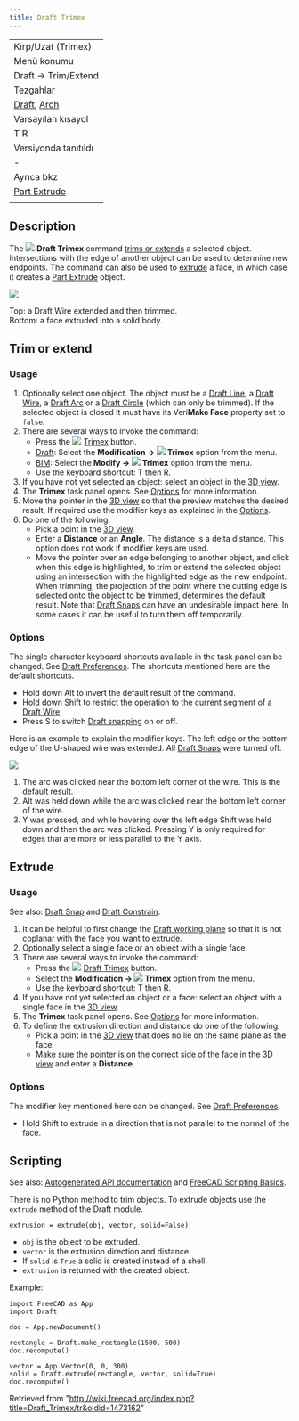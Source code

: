 ```yaml
---
title: Draft Trimex
---
```

|  |
| --- |
| Kırp/Uzat (Trimex) |
| Menü konumu |
| Draft → Trim/Extend |
| Tezgahlar |
| [Draft](/Draft_Workbench/tr "Draft Workbench/tr"), [Arch](/Arch_Workbench/tr "Arch Workbench/tr") |
| Varsayılan kısayol |
| T R |
| Versiyonda tanıtıldı |
| - |
| Ayrıca bkz |
| [Part Extrude](/Part_Extrude/tr "Part Extrude/tr") |
|  |

## Description

The ![](/images/Draft_Trimex.svg) **Draft Trimex** command [trims or extends](#Trim_or_extend) a selected object. Intersections with the edge of another object can be used to determine new endpoints. The command can also be used to [extrude](#Extrude) a face, in which case it creates a [Part Extrude](/Part_Extrude "Part Extrude") object.

![](/images/Draft_trimex_example.jpg)

Top: a Draft Wire extended and then trimmed.  
Bottom: a face extruded into a solid body.

## Trim or extend

### Usage

1. Optionally select one object. The object must be a [Draft Line](/Draft_Line "Draft Line"), a [Draft Wire](/Draft_Wire "Draft Wire"), a [Draft Arc](/Draft_Arc "Draft Arc") or a [Draft Circle](/Draft_Circle "Draft Circle") (which can only be trimmed). If the selected object is closed it must have its Veri**Make Face** property set to `false`.
2. There are several ways to invoke the command:
   * Press the ![](/images/Draft_Trimex.svg) [Trimex](/Draft_Trimex "Draft Trimex") button.
   * [Draft](/Draft_Workbench "Draft Workbench"): Select the **Modification → ![](/images/Draft_Trimex.svg) Trimex** option from the menu.
   * [BIM](/BIM_Workbench "BIM Workbench"): Select the **Modify → ![](/images/Draft_Trimex.svg) Trimex** option from the menu.
   * Use the keyboard shortcut: T then R.
3. If you have not yet selected an object: select an object in the [3D view](/3D_view "3D view").
4. The **Trimex** task panel opens. See [Options](#Options) for more information.
5. Move the pointer in the [3D view](/3D_view "3D view") so that the preview matches the desired result. If required use the modifier keys as explained in the [Options](#Options).
6. Do one of the following:
   * Pick a point in the [3D view](/3D_view "3D view").
   * Enter a **Distance** or an **Angle**. The distance is a delta distance. This option does not work if modifier keys are used.
   * Move the pointer over an edge belonging to another object, and click when this edge is highlighted, to trim or extend the selected object using an intersection with the highlighted edge as the new endpoint. When trimming, the projection of the point where the cutting edge is selected onto the object to be trimmed, determines the default result. Note that [Draft Snaps](/Draft_Snap "Draft Snap") can have an undesirable impact here. In some cases it can be useful to turn them off temporarily.

### Options

The single character keyboard shortcuts available in the task panel can be changed. See [Draft Preferences](/Draft_Preferences "Draft Preferences"). The shortcuts mentioned here are the default shortcuts.

* Hold down Alt to invert the default result of the command.
* Hold down Shift to restrict the operation to the current segment of a [Draft Wire](/Draft_Wire "Draft Wire").
* Press S to switch [Draft snapping](/Draft_Snap "Draft Snap") on or off.

Here is an example to explain the modifier keys. The left edge or the bottom edge of the U-shaped wire was extended. All [Draft Snaps](/Draft_Snap "Draft Snap") were turned off.

![](/images/Draft_Trimex_example2.png)

1. The arc was clicked near the bottom left corner of the wire. This is the default result.
2. Alt was held down while the arc was clicked near the bottom left corner of the wire.
3. Y was pressed, and while hovering over the left edge Shift was held down and then the arc was clicked. Pressing Y is only required for edges that are more or less parallel to the Y axis.

## Extrude

### Usage

See also: [Draft Snap](/Draft_Snap "Draft Snap") and [Draft Constrain](/Draft_Constrain "Draft Constrain").

1. It can be helpful to first change the [Draft working plane](/Draft_SelectPlane "Draft SelectPlane") so that it is not coplanar with the face you want to extrude.
2. Optionally select a single face or an object with a single face.
3. There are several ways to invoke the command:
   * Press the ![](/images/Draft_Trimex.svg) [Draft Trimex](/Draft_Trimex "Draft Trimex") button.
   * Select the **Modification → ![](/images/Draft_Trimex.svg) Trimex** option from the menu.
   * Use the keyboard shortcut: T then R.
4. If you have not yet selected an object or a face: select an object with a single face in the [3D view](/3D_view "3D view").
5. The **Trimex** task panel opens. See [Options](#Options_2) for more information.
6. To define the extrusion direction and distance do one of the following:
   * Pick a point in the [3D view](/3D_view "3D view") that does no lie on the same plane as the face.
   * Make sure the pointer is on the correct side of the face in the [3D view](/3D_view "3D view") and enter a **Distance**.

### Options

The modifier key mentioned here can be changed. See [Draft Preferences](/Draft_Preferences "Draft Preferences").

* Hold Shift to extrude in a direction that is not parallel to the normal of the face.

## Scripting

See also: [Autogenerated API documentation](https://freecad.github.io/SourceDoc/) and [FreeCAD Scripting Basics](/FreeCAD_Scripting_Basics "FreeCAD Scripting Basics").

There is no Python method to trim objects. To extrude objects use the `extrude` method of the Draft module.

```
extrusion = extrude(obj, vector, solid=False)

```

* `obj` is the object to be extruded.
* `vector` is the extrusion direction and distance.
* If `solid` is `True` a solid is created instead of a shell.
* `extrusion` is returned with the created object.

Example:

```
import FreeCAD as App
import Draft

doc = App.newDocument()

rectangle = Draft.make_rectangle(1500, 500)
doc.recompute()

vector = App.Vector(0, 0, 300)
solid = Draft.extrude(rectangle, vector, solid=True)
doc.recompute()

```

Retrieved from "<http://wiki.freecad.org/index.php?title=Draft_Trimex/tr&oldid=1473162>"